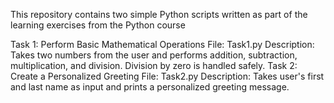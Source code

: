 This repository contains two simple Python scripts written as part of the learning exercises from the Python course

Task 1: Perform Basic Mathematical Operations
File: Task1.py
Description:
Takes two numbers from the user and performs addition, subtraction, multiplication, and division.
Division by zero is handled safely.
Task 2: Create a Personalized Greeting
File: Task2.py
Description:
Takes user's first and last name as input and prints a personalized greeting message.
